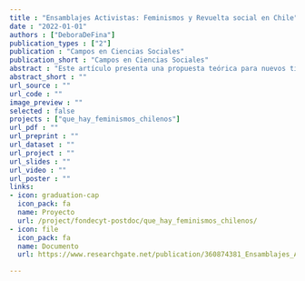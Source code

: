```yaml
---
title : "Ensamblajes Activistas: Feminismos y Revuelta social en Chile"
date : "2022-01-01"
authors : ["DeboraDeFina"]
publication_types : ["2"]
publication : "Campos en Ciencias Sociales"
publication_short : "Campos en Ciencias Sociales"
abstract : "Este artículo presenta una propuesta teórica para nuevos tiempos de activismos en Chile. Busca construir un análisis actual sobre el desarrollo de los movimientos feministas en la última década, considerando sus procesos de fortalecimiento y expansión como una relevante fuerza social crítica, transformadora y propositiva, que se ha destacado como partícipe, actuante y co-constructora de los recientes procesos de revuelta popular en el contexto del llamado estallido social iniciado en octubre de 2019, en el proceso constituyente y frente a las dificultades presentadas por la pandemia. Partiendo de los conceptos de campos discursivos de acción y assemblage, se propone interpretar las nuevas relaciones, espacios y eventos de protestas compuestos por el campo feminista en sus interacciones con otros actores y movimientos sociales contemporáneos en Chile, cómo ensamblajes activistas que, en su accionar y a partir de sus interacciones, crean propiedades emergentes, nuevas, distintas, que solo se dan bajo estos ensamblajes. Un “verdadero devenir” con gran potencial político – creativo y conflictivo – a partir del cual pensar la sociedad chilena actual."
abstract_short : ""
url_source : ""
url_code : ""
image_preview : ""
selected : false
projects : ["que_hay_feminismos_chilenos"]
url_pdf : ""
url_preprint : ""
url_dataset : ""
url_project : ""
url_slides : ""
url_video : ""
url_poster : ""
links:
- icon: graduation-cap 
  icon_pack: fa 
  name: Proyecto 
  url: /project/fondecyt-postdoc/que_hay_feminismos_chilenos/ 
- icon: file 
  icon_pack: fa 
  name: Documento 
  url: https://www.researchgate.net/publication/360874381_Ensamblajes_Activistas_Feminismos_y_Revuelta_social_en_Chile

---
```



